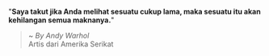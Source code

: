 "**Saya takut jika Anda melihat sesuatu cukup lama, maka sesuatu itu akan kehilangan semua maknanya.**"

> ~ _By Andy Warhol_  
Artis dari Amerika Serikat
